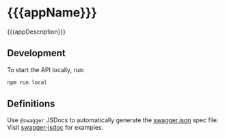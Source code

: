 # {{{appName}}}

{{{appDescription}}}

## Development

To start the API locally, run:

```bash
npm run local
```

## Definitions

Use `@swagger` JSDocs
to automatically generate the [swagger.json] spec file. Visit [swagger-jsdoc]
for examples.

<!-- LINKS -->

[swagger-jsdoc]: https://github.com/Surnet/swagger-jsdoc/
[swagger.json]: /swagger.json
